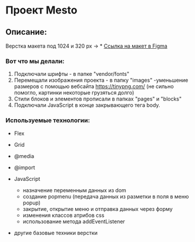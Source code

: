 # Проект Mesto

## Описание:

Верстка макета под 1024 и 320 px -> \* [Ссылка на макет в Figma](https://www.figma.com/file/2cn9N9jSkmxD84oJik7xL7/JavaScript.-Sprint-4?node-id=28212%3A269)

### Вот что мы делали:

1. Подключали шрифты - в папке "vendor/fonts"
2. Перемещали изображения проекта - в папку "images"
   -уменьшение размеров с помощью вебсайта https://tinypng.com/ (не сильно помогло, картинки некоторые грузяться долго)
3. Стили блоков и элементов прописали в папках "pages" и "blocks"
4. Подключали JavaScript в конце закрывающего тега body.

### Используемые технологии:

- Flex
- Grid
- @media
- @import
- JavaScript

  - назначение переменным данных из dom
  - создание popmenu (передача данных из разметки в поля в меню popup)
  - закрытие, открытие меню и отправка данных через форму
  - изменения классов атрибов css
  - использование метода addEventListener

- другие базовые техники верстки

